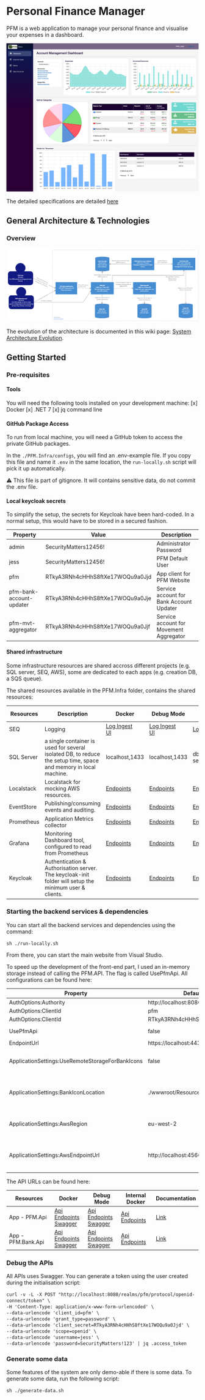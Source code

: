 # Personal Finance Manager

PFM is a web application to manage your personal finance and visualise your expenses in a dashboard. 

![PFM.png](./Documentation/Pictures/PFM-Reboot.png)

The detailed specifications are detailed [here](https://github.com/JM89/personalfinancemanager/wiki/Functional-Requirements)

## General Architecture & Technologies

### Overview

![Architecture-C4-Container.png](/Documentation/Pictures/Architecture/Architecture-C4-Container.png)

The evolution of the architecture is documented in this wiki page: [System Architecture Evolution](https://github.com/JM89/personalfinancemanager/wiki/System-Architecture-Evolution). 

## Getting Started

### Pre-requisites

#### Tools

You will need the following tools installed on your development machine:
[x] Docker
[x] .NET 7
[x] jq command line

#### GitHub Package Access

To run from local machine, you will need a GitHub token to access the private GitHub packages. 

In the `./PFM.Infra/configs`, you will find an .env-example file. If you copy this file and name it `.env` in the same location, the `run-locally.sh` script will pick it up automatically. 

:warning: This file is part of gitignore. It will contains sensitive data, do not commit the .env file. 

#### Local keycloak secrets

To simplify the setup, the secrets for Keycloak have been hard-coded. In a normal setup, this would have to be stored in a secured fashion. 

|Property|Value|Description|
|---|---|---|
|admin|SecurityMatters12456!|Administrator Password|
|jess|SecurityMatters12456!|PFM Default User|
|pfm|RTkyA3RNh4cHHhS8ftXe17WOQu9a0Jjd|App client for PFM Website|
|pfm-bank-account-updater|RTkyA3RNh4cHHhS8ftXe17WOQu9a0Jje|Service account for Bank Account Updater|
|pfm-mvt-aggregator|RTkyA3RNh4cHHhS8ftXe17WOQu9a0Jjf|Service account for Movement Aggregator|

#### Shared infrastructure

Some infrastructure resources are shared accross different projects (e.g. SQL server, SEQ, AWS), some are dedicated to each apps (e.g. creation DB, a SQS queue). 

The shared resources available in the PFM.Infra folder, contains the shared resources:

|Resources|Description|Docker|Debug Mode|Internal Docker|
|---|---|---|---|---|
|SEQ|Logging|[Log Ingest](http://localhost:5341)<br/>[UI](http://localhost:80)|[Log Ingest](http://localhost:5341)<br/>[UI](http://localhost:80)|[Log Ingest](http://seq:5341)|
|SQL Server|a single container is used for several isolated DB, to reduce the setup time, space and memory in local machine. |localhost,1433|localhost,1433|db-server,1433|
|Localstack|Localstack for mocking AWS resources.|[Endpoints](http://localhost:4566)|[Endpoints](http://localhost:4566)|[Endpoints](http://localstack:4566)|
|EventStore|Publishing/consuming events and auditing.|[Endpoints](http://localhost:2113)|[Endpoints](http://localhost:2113/)|[Endpoints](http://eventstore:2113)|
|Prometheus|Application Metrics collector|[Endpoints](http://localhost:9090)|[Endpoints](http://localhost:9090)|[Endpoints](http://prometheus:9090)|
|Grafana|Monitoring Dashboard tool, configured to read from Prometheus|[Endpoints](http://localhost:3000)|[Endpoints](http://localhost:3000)|[Endpoints](http://grafana:3000)|
|Keycloak|Authentication & Authorisation server. The keycloak-init folder will setup the minimum user & clients. |[Endpoints](http://localhost:8080)|[Endpoints](http://localhost:8080)|[Endpoints](http://keycloak:8080)|

### Starting the backend services & dependencies

You can start all the backend services and dependencies using the command: 

```shell
sh ./run-locally.sh
```

From there, you can start the main website from Visual Studio. 

To speed up the development of the front-end part, I used an in-memory storage instead of calling the PFM.API. The flag is called UsePfmApi. All configurations can be found here:

|Property|Default Value|Configration|
|---|---|---|
|AuthOptions:Authority|http://localhost:8080/realms/pfm|SSO Authority|
|AuthOptions:ClientId|pfm|PFM Client ID|
|AuthOptions:ClientId|RTkyA3RNh4cHHhS8ftXe17WOQu9a0Jjd|PFM Client Secret|
|UsePfmApi|false|If disabled, use in-memory storage|
|EndpointUrl|https://localhost:4431/|PFM API Docker Endpoint.|
|ApplicationSettings:UseRemoteStorageForBankIcons|false|If disabled, use local system. We need to put metrics to measure latency and optimise before re-enabling this. |
|ApplicationSettings:BankIconLocation|./wwwroot/Resources/bank_icons|If UseRemoteStorageForBankIcons is enabled, use the s3 bucket name for the location: pfm-website-bank-icons|
|ApplicationSettings:AwsRegion|eu-west-2|If UseRemoteStorageForBankIcons is enabled, s3 bucket AWS region (localstack init setup)|
|ApplicationSettings:AwsEndpointUrl|http://localhost:4566|If UseRemoteStorageForBankIcons is enabled, s3 bucket AWS endpoint url (localstack init setup)|

The API URLs can be found here:

|Resources|Docker|Debug Mode|Internal Docker|Documentation|
|---|---|---|---|---|
|App - PFM.Api|[Api Endpoints](https://localhost:4431/api)<br/>[Swagger](https://localhost:4431/swagger/index.html)|[Api Endpoints](https://localhost:7098/api)<br/>[Swagger](https://localhost:7098/swagger/index.html)|[Api Endpoints](https://pfm-api:4431/api)|[Link](./PFM.Api/README.md)|
|App - PFM.Bank.Api|[Api Endpoints](https://localhost:7099/api)<br/>[Swagger](https://localhost:7099/swagger/index.html)|[Api Endpoints](https://localhost:50001/api)<br/>[Swagger](http://localhost:50001/swagger/index.html)|[Api Endpoints](http://pfm-bank-api:50001/api)|[Link](./PFM.Bank.Api/README.md)|

### Debug the APIs

All APIs uses Swagger. You can generate a token using the user created during the initialisation script: 

```shell
curl -v -L -X POST "http://localhost:8080/realms/pfm/protocol/openid-connect/token" \
-H 'Content-Type: application/x-www-form-urlencoded' \
--data-urlencode 'client_id=pfm' \
--data-urlencode 'grant_type=password' \
--data-urlencode 'client_secret=RTkyA3RNh4cHHhS8ftXe17WOQu9a0Jjd' \
--data-urlencode 'scope=openid' \
--data-urlencode 'username=jess' \
--data-urlencode 'password=SecurityMatters!123' | jq .access_token
```

### Generate some data

Some features of the system are only demo-able if there is some data. To generate some data, run the following script:

```shell
sh ./generate-data.sh
```
